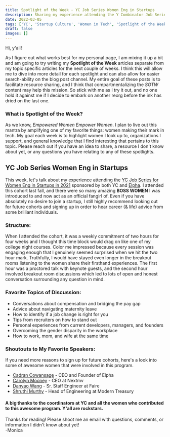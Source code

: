 ```yaml
---
title: Spotlight of the Week - YC Job Series Women Eng in Startups
description: Sharing my experience attending the Y Combinator Job Series highlighting Women Engineering in Startups.
date: 2022-03-05
tags: ['YC', 'Startup Culture', 'Women in Tech', 'Spotlight of the Week']
draft: false
images: []
---
```


Hi, y'all!

As I figure out what works best for my personal page, I am mixing it up a bit and am going to try writing my **Spotlight of the Week** articles separate from my topic specific articles for the next couple of weeks. I think this will allow me to dive into more detail for each spotlight and can also allow for easier search-ability on the blog post channel. My entire goal of these posts is to facilitate resource sharing, and I think that compartmentalizing the _SOTW_ content may help this mission. So stick with me as I try it out, and no one hold it against me if I decide to embark on another reorg before the ink has dried on the last one.

### What is Spotlight of the Week?

As we know, _Empowered Women Empower Women_. I plan to live out this mantra by amplifying one of my favorite things: women making their mark in tech. My goal each week is to highlight women I look up to, organizations I support, and general knowledge that I find interesting that pertains to this topic. Please reach out if you have an idea to share, a resource I don't know about yet, or any questions you have relating to any of these spotlights.

## YC Job Series Women Eng in Startups

This week, let's talk about my experience attending the [YC Job Series for Women Eng in Startups in 2021](https://www.workatastartup.com/events/yc-women-eng-in-startups-2021) sponsored by both YC and [Elpha](SOTW_Elpha). I attended this cohort last fall, and there were so many amazing **BOSS WOMEN** I was introduced to and now act as an official fangirl of. Even if you have absolutely no desire to join a startup, I still highly recommend looking out for future cohorts and signing up in order to hear career (& life) advice from some brilliant individuals.

### Structure:

When I attended the cohort, it was a weekly commitment of two hours for four weeks and I thought this time block would drag on like one of my college night courses. Color me impressed because every session was engaging enough that I genuinely seemed surprised when we hit the two hour mark. Truthfully, I would have stayed even longer in the breakout rooms listening to the women share their firsthand experiences. The first hour was a proctored talk with keynote guests, and the second hour involved breakout room discussions which led to lots of open and honest conversation surrounding any question in mind.

### Favorite Topics of Discussion:

- Conversations about compensation and bridging the pay gap
- Advice about navigating maternity leave
- How to identify if a job change is right for you
- Tips from recruiters on how to stand out
- Personal experiences from current developers, managers, and founders
- Overcoming the gender disparity in the workplace
- How to work, mom, and wife at the same time

### Shoutouts to My Favorite Speakers:

If you need more reasons to sign up for future cohorts, here's a look into some of awesome women that were involved in this program.

- [Cadran Cowansage](https://www.linkedin.com/in/cadrancowansage/) - CEO and Founder of Elpha
- [Carolyn Mooney](https://www.linkedin.com/in/carolyn-m-mooney/) - CEO at Nextmv
- [Danyao Wang](https://www.linkedin.com/in/danyaowang/) - Sr. Staff Engineer at Faire
- [Shruthi Murthy](https://www.linkedin.com/in/shruthi-murthy-abb731/) - Head of Engineering at Modern Treasury

#### A big thanks to the coordinators at YC and all the women who contributed to this awesome program. Y'all are rockstars.

Thanks for reading! Please shoot me an email with questions, comments, or information I didn't know about yet!
\
-Monica
